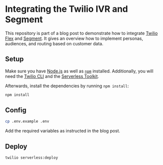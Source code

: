 # Integrating the Twilio IVR and Segment

This repository is part of a blog post to demonstrate how to integrate [Twilio Flex](https://www.twilio.com/docs/flex) and [Segment](https://www.segment.com). It gives an overview how to implement personas, audiences, and routing based on customer data.

## Setup

Make sure you have [Node.js](https://nodejs.org) as well as [`npm`](https://npmjs.com) installed.
Additionally, you will need the [Twilio CLI](https://www.twilio.com/docs/twilio-cli/quickstart) and the [Serverless Toolkit](https://www.twilio.com/docs/labs/serverless-toolkit/getting-started#).

Afterwards, install the dependencies by running `npm install`:

```bash
npm install
```

## Config

```bash
cp .env.example .env
```

Add the required variables as instructed in the blog post.

## Deploy

```bash
twilio serverless:deploy
```
